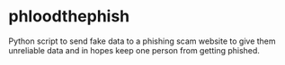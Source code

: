 # phloodthephish
Python script to send fake data to a phishing scam website to give them unreliable data and in hopes keep one person from getting phished.
